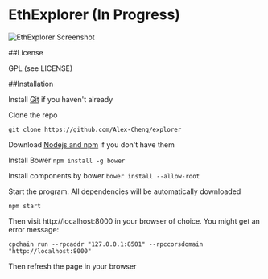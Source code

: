 # EthExplorer (In Progress)

![EthExplorer Screenshot](http://i.imgur.com/NHFYq0x.png)

##License

GPL (see LICENSE)

##Installation

Install [Git](https://git-scm.com/book/en/v2/Getting-Started-Installing-Git "Git installation") if you haven't already

Clone the repo

`git clone https://github.com/Alex-Cheng/explorer`

Download [Nodejs and npm](https://docs.npmjs.com/getting-started/installing-node "Nodejs install") if you don't have them

Install Bower
`npm install -g bower`

Install components by bower
`bower install --allow-root`

Start the program. All dependencies will be automatically downloaded

`npm start`

Then visit http://localhost:8000 in your browser of choice. You might get an error message:

`cpchain run --rpcaddr "127.0.0.1:8501" --rpccorsdomain "http://localhost:8000"`


Then refresh the page in your browser 
